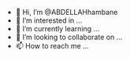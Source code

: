 - 👋 Hi, I’m @ABDELLAHhambane
- 👀 I’m interested in ...
- 🌱 I’m currently learning ...
- 💞️ I’m looking to collaborate on ...
- 📫 How to reach me ...

<!---
ABDELLAHhambane/ABDELLAHhambane is a ✨ special ✨ repository because its `README.md` (this file) appears on your GitHub profile.
You can click the Preview link to take a look at your changes.
--->
